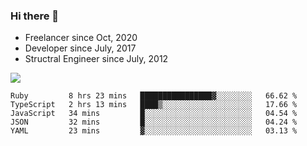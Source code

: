 ### Hi there 👋

- Freelancer since Oct, 2020
- Developer since July, 2017
- Structral Engineer since July, 2012

<img src="https://github-readme-stats.vercel.app/api?username=an-lee&show_icons=true&icon_color=0366d6&text_color=24292e&bg_color=ffffff&hide_title=true" />

<!--START_SECTION:waka-->
```text
Ruby         8 hrs 23 mins   ████████████████▓░░░░░░░░   66.62 % 
TypeScript   2 hrs 13 mins   ████▒░░░░░░░░░░░░░░░░░░░░   17.66 % 
JavaScript   34 mins         █░░░░░░░░░░░░░░░░░░░░░░░░   04.54 % 
JSON         32 mins         █░░░░░░░░░░░░░░░░░░░░░░░░   04.24 % 
YAML         23 mins         ▓░░░░░░░░░░░░░░░░░░░░░░░░   03.13 % 
```
<!--END_SECTION:waka-->
